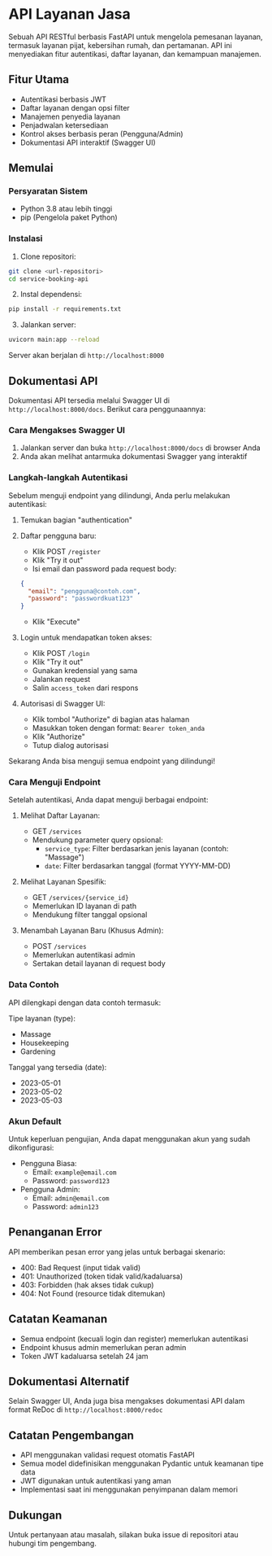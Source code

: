 # API Layanan Jasa

Sebuah API RESTful berbasis FastAPI untuk mengelola pemesanan layanan, termasuk layanan pijat, kebersihan rumah, dan pertamanan. API ini menyediakan fitur autentikasi, daftar layanan, dan kemampuan manajemen.

## Fitur Utama

- Autentikasi berbasis JWT
- Daftar layanan dengan opsi filter
- Manajemen penyedia layanan
- Penjadwalan ketersediaan
- Kontrol akses berbasis peran (Pengguna/Admin)
- Dokumentasi API interaktif (Swagger UI)

## Memulai

### Persyaratan Sistem

- Python 3.8 atau lebih tinggi
- pip (Pengelola paket Python)

### Instalasi

1. Clone repositori:

```bash
git clone <url-repositori>
cd service-booking-api
```

2. Instal dependensi:

```bash
pip install -r requirements.txt
```

3. Jalankan server:

```bash
uvicorn main:app --reload
```

Server akan berjalan di `http://localhost:8000`

## Dokumentasi API

Dokumentasi API tersedia melalui Swagger UI di `http://localhost:8000/docs`. Berikut cara penggunaannya:

### Cara Mengakses Swagger UI

1. Jalankan server dan buka `http://localhost:8000/docs` di browser Anda
2. Anda akan melihat antarmuka dokumentasi Swagger yang interaktif

### Langkah-langkah Autentikasi

Sebelum menguji endpoint yang dilindungi, Anda perlu melakukan autentikasi:

1. Temukan bagian "authentication"
2. Daftar pengguna baru:

   - Klik POST `/register`
   - Klik "Try it out"
   - Isi email dan password pada request body:

   ```json
   {
     "email": "pengguna@contoh.com",
     "password": "passwordkuat123"
   }
   ```

   - Klik "Execute"

3. Login untuk mendapatkan token akses:

   - Klik POST `/login`
   - Klik "Try it out"
   - Gunakan kredensial yang sama
   - Jalankan request
   - Salin `access_token` dari respons

4. Autorisasi di Swagger UI:
   - Klik tombol "Authorize" di bagian atas halaman
   - Masukkan token dengan format: `Bearer token_anda`
   - Klik "Authorize"
   - Tutup dialog autorisasi

Sekarang Anda bisa menguji semua endpoint yang dilindungi!

### Cara Menguji Endpoint

Setelah autentikasi, Anda dapat menguji berbagai endpoint:

1. Melihat Daftar Layanan:

   - GET `/services`
   - Mendukung parameter query opsional:
     - `service_type`: Filter berdasarkan jenis layanan (contoh: "Massage")
     - `date`: Filter berdasarkan tanggal (format YYYY-MM-DD)

2. Melihat Layanan Spesifik:

   - GET `/services/{service_id}`
   - Memerlukan ID layanan di path
   - Mendukung filter tanggal opsional

3. Menambah Layanan Baru (Khusus Admin):
   - POST `/services`
   - Memerlukan autentikasi admin
   - Sertakan detail layanan di request body

### Data Contoh

API dilengkapi dengan data contoh termasuk:

Tipe layanan (type):

- Massage
- Housekeeping
- Gardening

Tanggal yang tersedia (date):

- 2023-05-01
- 2023-05-02
- 2023-05-03

### Akun Default

Untuk keperluan pengujian, Anda dapat menggunakan akun yang sudah dikonfigurasi:

- Pengguna Biasa:
  - Email: `example@email.com`
  - Password: `password123`
- Pengguna Admin:
  - Email: `admin@email.com`
  - Password: `admin123`

## Penanganan Error

API memberikan pesan error yang jelas untuk berbagai skenario:

- 400: Bad Request (input tidak valid)
- 401: Unauthorized (token tidak valid/kadaluarsa)
- 403: Forbidden (hak akses tidak cukup)
- 404: Not Found (resource tidak ditemukan)

## Catatan Keamanan

- Semua endpoint (kecuali login dan register) memerlukan autentikasi
- Endpoint khusus admin memerlukan peran admin
- Token JWT kadaluarsa setelah 24 jam

## Dokumentasi Alternatif

Selain Swagger UI, Anda juga bisa mengakses dokumentasi API dalam format ReDoc di `http://localhost:8000/redoc`

## Catatan Pengembangan

- API menggunakan validasi request otomatis FastAPI
- Semua model didefinisikan menggunakan Pydantic untuk keamanan tipe data
- JWT digunakan untuk autentikasi yang aman
- Implementasi saat ini menggunakan penyimpanan dalam memori

## Dukungan

Untuk pertanyaan atau masalah, silakan buka issue di repositori atau hubungi tim pengembang.
